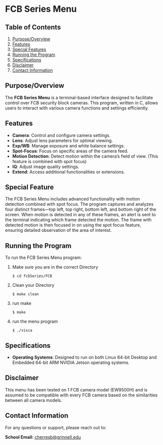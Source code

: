 # FCB Series Menu

## Table of Contents
1. [Purpose/Overview](#purposeoverview)
2. [Features](#features)
3. [Special Features](#special-feature)
4. [Running the Program](#running-the-program)
5. [Specifications](#specifications)
6.  [Disclaimer](#disclaimer)
7. [Contact Information](#contact-information)

## Purpose/Overview
The **FCB Series Menu** is a terminal-based interface designed to facilitate control over FCB security block cameras. This program, written in C, allows users to interact with various camera functions and settings efficiently.

## Features
- **Camera**: Control and configure camera settings.
- **Lens**: Adjust lens parameters for optimal viewing.
- **Exp/WB**: Manage exposure and white balance settings.
- **Spot-Focus**: Focus on specific areas of the camera feed.
- **Motion Detection**: Detect motion within the camera’s field of view. (This feature is combined with spot focus)
- **IQ**: Adjust image quality settings.
- **Extend**: Access additional functionalities or extensions.

## Special Feature
The FCB Series Menu includes advanced functionality with motion detection combined with spot focus. The program captures and analyzes four distinct frames—top left, top right, bottom left, and bottom right of the screen. When motion is detected in any of these frames, an alert is sent to the terminal indicating which frame detected the motion. The frame with detected motion is then focused in on using the spot focus feature, ensuring detailed observation of the area of interest.

## Running the Program
To run the FCB Series Menu program:
1. Make sure you are in the correct Directory
   ``` shell
   $ cd fcbSeries/FCB
2. Clean your Directory
   ``` shell
   $ make clean
3. run make
   ``` shell
   $ make 
4. run the menu program
   ``` shell
   $ ./visca

## Specifications
- **Operating Systems**: Designed to run on both Linux 64-bit Desktop and Embedded 64-bit ARM NVIDIA Jetson operating systems.

## Disclaimer
This menu has been tested on 1 FCB camera model (EW9500H) and is assumed to be compatible with every FCB camera based on the similarities between all camera models.


## Contact Information

For any questions or support, please reach out to:

**School Email:** cherresb@grinnell.edu
